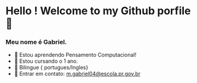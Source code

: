 # Hello ! Welcome to my Github porfile 👋
### Meu nome é Gabriel.

- 🔭 Estou aprendendo Pensamento Computacional!
- 🌱 Estou cursando o 1 ano.
- 👯 Bilingue { portugues/Ingles}
- 💬 Entrar em contato: m.gabriel04@escola.pr.gov.br

